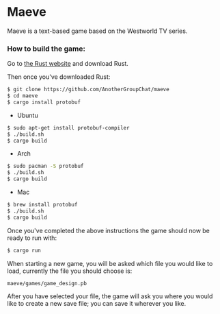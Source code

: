 # Maeve

Maeve is a text-based game based on the Westworld TV series.

### How to build the game:

Go to [the Rust website] and download Rust.

Then once you've downloaded Rust:

```sh
$ git clone https://github.com/AnotherGroupChat/maeve
$ cd maeve
$ cargo install protobuf
```

- Ubuntu
```sh
$ sudo apt-get install protobuf-compiler
$ ./build.sh
$ cargo build
```

- Arch
```sh
$ sudo pacman -S protobuf
$ ./build.sh
$ cargo build
```

- Mac
```sh
$ brew install protobuf
$ ./build.sh
$ cargo build
```
Once you've completed the above instructions the game should now be ready to run with:

```sh
$ cargo run
```

When starting a new game, you will be asked which file you would like to load, currently the file you should
choose is:
```sh
maeve/games/game_design.pb
```
After you have selected your file, the game will ask you where you would like to create a new save file; you
can save it wherever you like.

[the Rust website]: <https://www.rust-lang.org/en-US/>
